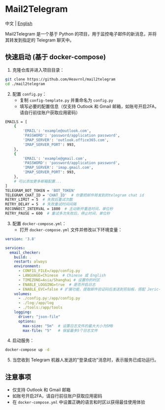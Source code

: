 # Mail2Telegram

中文 | [English](./README.md)

Mail2Telegram 是一个基于 Python 的项目，用于监控电子邮件的新消息，并将其转发到指定的 Telegram 聊天中。

## 快速启动 (基于 docker-compose)

1. 克隆仓库并进入项目目录：

```bash
git clone https://github.com/Heavrnl/mail2telegram
cd ./mail2telegram
```

2. 配置 `config.py`：
   - 复制 `config-template.py` 并重命名为 `config.py`
   - 填写必要的配置信息（仅支持 Outlook 和 Gmail 邮箱，如账号开启2FA，请自行前往账户获取应用密码）

```bash
EMAILS = [
    {
        'EMAIL': 'example@outlook.com',
        'PASSWORD': 'password/application password',
        'IMAP_SERVER': 'outlook.office365.com',
        'IMAP_SERVER_PORT': 993,
    },
    {
        'EMAIL': 'example@gmail.com',
        'PASSWORD': 'password/application password',
        'IMAP_SERVER': 'imap.gmail.com',
        'IMAP_SERVER_PORT': 993,
    },
    # 可以添加更多邮箱配置... 
]
TELEGRAM_BOT_TOKEN = 'BOT_TOKEN'
TELEGRAM_CHAT_ID = 'CHAT_ID'  # 你要把邮件转发到的telegram chat id 
RETRY_LIMIT = 5  # 失败后重试次数
RETRY_DELAY = 5  # 失败重试时间间隔 
RECONNECT_INTERVAL = 1800  # 主动断开重连时间，单位秒 
RETRY_PAUSE = 600  # 重试多次失败后，停止时间，单位秒 
```

3. 配置 `docker-compose.yml`：
   - 打开 `docker-compose.yml` 文件并修改以下环境变量：

```yaml
version: '3.8'

services:
  email_checker:
    build: .
    restart: always
    environment:
      - CONFIG_FILE=/app/config.py
      - LANGUAGE=Chinese  # Chinese 或 English
      - TIMEZONE=Asia/Shanghai # 设置你的时区
      - ENABLE_LOGGING=true  # 是否开启日志
      - ENABLE_EVC=false # 扩展功能，提取邮件验证码后发送到剪贴板，搭配 Jeric-X/SyncClipboard 使用, 在项目的tools/send_code.py配置
    volumes:
      - ./config.py:/app/config.py
      - ./log:/app/log
      - ./tools:/app/tools
    logging:
      driver: "json-file"
      options:
        max-size: "5m"  # 设置日志文件的最大大小为5MB
        max-file: "5"   # 保留最多5个日志文件
```

4. 启动服务：

```bash
docker-compose up -d
```

5. 当您收到 Telegram 机器人发送的"登录成功"消息时，表示服务已成功运行。


## 注意事项

- 仅支持 Outlook 和 Gmail 邮箱
- 如账号开启2FA，请自行前往账户获取应用密码
- 在 `docker-compose.yml` 中设置正确的语言和时区以获得最佳使用体验
